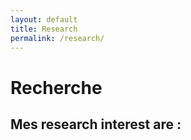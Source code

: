 ```yaml
---
layout: default
title: Research
permalink: /research/
---
```


# Recherche

Mes research interest are :
-
